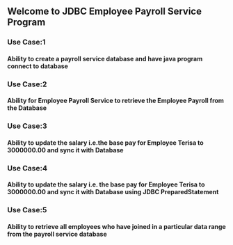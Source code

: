 ## Welcome to JDBC Employee Payroll Service Program
### Use Case:1
#### Ability to create a payroll service database and have java program connect to database
### Use Case:2
#### Ability for Employee Payroll Service to retrieve the Employee Payroll from the Database
### Use Case:3
#### Ability to update the salary i.e.the base pay for Employee Terisa to 3000000.00 and sync it with Database
### Use Case:4
#### Ability to update the salary i.e. the base pay for Employee Terisa to 3000000.00 and sync it with Database using JDBC PreparedStatement
### Use Case:5
#### Ability to retrieve all employees who have joined in a particular data range from the payroll service database
